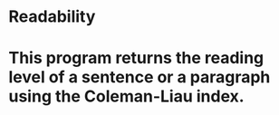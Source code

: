 # Readability
# This program returns the reading level of a sentence or a paragraph using the Coleman-Liau index.
